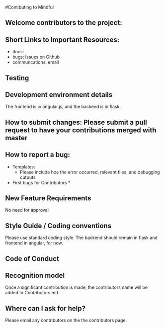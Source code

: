 #Contibuting to Mindful

## Welcome contributors to the project: 

## Short Links to Important Resources:
* docs: 
* bugs: Issues on Github
* communcations: email
## Testing
## Development environment details
The frontend is in angular.js, and the backend is in flask. 
## How to submit changes: Please submit a pull request to have your contributions merged with master


## How to report a bug: 
* Templates: 
  * Please include hoe the error occurred, relevant files, and debugging outputs
* First bugs for Contributors
  * 
    
## New Feature Requirements
No need for approval

## Style Guide / Coding conventions 
Please use standard coding style. The backend should remain in flask and frontend in angular, for now.
## Code of Conduct

## Recognition model
Once a significant contribution is made, the contributors name will be added to Contributors.md.

## Where can I ask for help?
Please email any contributors on the the contributors page.
